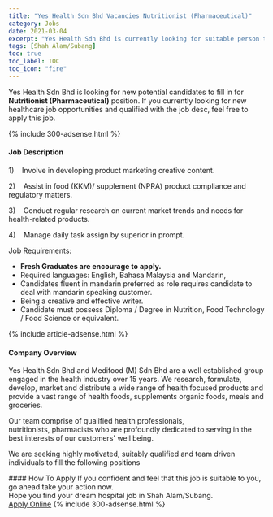 ```yaml
---
title: "Yes Health Sdn Bhd Vacancies Nutritionist (Pharmaceutical)" 
category: Jobs 
date: 2021-03-04 
excerpt: "Yes Health Sdn Bhd is currently looking for suitable person to fill in the Nutritionist (Pharmaceutical) which positioned at Shah Alam/Subang" 
tags: [Shah Alam/Subang] 
toc: true 
toc_label: TOC 
toc_icon: "fire" 
--- 
```


<p>Yes Health Sdn Bhd is looking for new potential candidates to fill in for <b>Nutritionist (Pharmaceutical)</b> position. If you currently looking for new healthcare job opportunities and qualified with the job desc, feel free to apply this job.
</p>{% include 300-adsense.html %} 
<div><div><h4>Job Description</h4></div><div><div><span><div><p>1)&#160;&#160;&#160;&#160;Involve in developing product marketing creative content.</p><p>2)&#160;&#160;&#160;&#160;Assist in food (KKM)/ supplement (NPRA) product compliance and regulatory matters.</p><p>3)&#160;&#160;&#160;&#160;Conduct regular research on current market trends and needs for health-related products.</p><p>4)&#160;&#160;&#160;&#160;Manage daily task assign by superior in prompt.</p><p>Job Requirements:</p><ul><li><strong>Fresh Graduates are encourage to apply.</strong></li><li>Required languages: English, Bahasa Malaysia and Mandarin,</li><li>Candidates fluent in mandarin preferred as role requires candidate to deal with mandarin speaking customer.</li><li>Being a creative and effective writer.</li><li>Candidate must possess Diploma / Degree in Nutrition, Food Technology / Food Science or equivalent.</li></ul></div></span></div></div></div> 
{% include article-adsense.html %} 
<div><div><h4>Company Overview</h4></div><div><div><span><div><p>Yes Health Sdn Bhd and&#160;Medifood (M) Sdn Bhd are a&#160;well established group engaged in the health industry over 15 years. We research, formulate, develop,&#160;market and distribute a wide range of health focused products and provide a vast range of health foods, supplements organic foods, meals and groceries.&#160;</p><p>Our team comprise of qualified health professionals, nutritionists,&#160;pharmacists who are profoundly dedicated to serving in the best interests of our customers' well being.</p><p>We are seeking highly motivated, suitably qualified and team driven individuals to fill the following positions</p></div></span></div></div></div> 
#### How To Apply 
If you confident and feel that this job is suitable to you, go ahead take your action now. <br/> 
Hope you find your dream hospital job in Shah Alam/Subang. <br/> 
<a href="https://www.jobstreet.com.my/en/job/nutritionist-pharmaceutical-4493602?jobId=jobstreet-my-job-4493602" class="btn btn--warning" target="_blank" rel="nofollow noopenner">Apply Online</a> 
{% include 300-adsense.html %} 